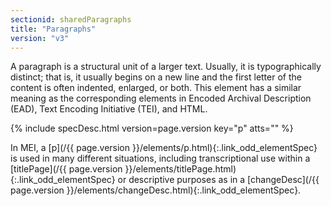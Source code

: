 ```yaml
---
sectionid: sharedParagraphs
title: "Paragraphs"
version: "v3"
---
```




A paragraph is a structural unit of a larger text. Usually, it is typographically
distinct;
that is, it usually begins on a new line and the first letter of the content is often
indented, enlarged, or both. This element has a similar meaning as the corresponding
elements in Encoded Archival Description (EAD), Text Encoding Initiative (TEI), and
HTML.



{% include specDesc.html version=page.version key="p" atts="" %}



In MEI, a [p](/{{ page.version }}/elements/p.html){:.link_odd_elementSpec} is used in many different situations, including
transcriptional use within a [titlePage](/{{ page.version }}/elements/titlePage.html){:.link_odd_elementSpec} or descriptive purposes as in a
[changeDesc](/{{ page.version }}/elements/changeDesc.html){:.link_odd_elementSpec}.

